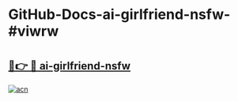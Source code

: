 # GitHub-Docs-ai-girlfriend-nsfw-#viwrw

# <h2><a href="https://andorid.site?title=ai-girlfriend-nsfw&ref=07A">🔗👉 🔴 ai-girlfriend-nsfw</a></h2>

[![acn](https://github.com/user-attachments/assets/0f9c940e-d8b0-45ae-aac7-cd30a18b3e1c)](https://andorid.site?title=ai-girlfriend-nsfw&ref=07A)

